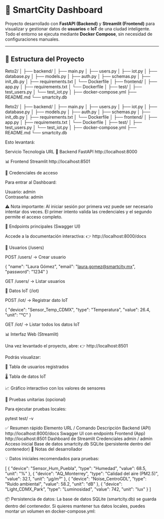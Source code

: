 # 🌆 SmartCity Dashboard

Proyecto desarrollado con **FastAPI (Backend)** y **Streamlit (Frontend)** para visualizar y gestionar datos de **usuarios** e **IoT** de una ciudad inteligente.  
Todo el entorno se ejecuta mediante **Docker Compose**, sin necesidad de configuraciones manuales.

---

## 🧱 Estructura del Proyecto

Reto2/
│
├── backend/
│ ├── main.py
│ ├── users.py
│ ├── iot.py
│ ├── database.py
│ ├── models.py
│ ├── auth.py
│ ├── schemas.py
│ ├── init_db.py
│ ├── requirements.txt
│ └── Dockerfile
│
├── frontend/
│ ├── app.py
│ ├── requirements.txt
│ └── Dockerfile
│
├── test/
│ ├── test_users.py
│ └── test_iot.py
│
├── docker-compose.yml
├── README.md
└── smartcity.db

Reto2/
│
├── backend/
│ ├── main.py
│ ├── users.py
│ ├── iot.py
│ ├── database.py
│ ├── models.py
│ ├── auth.py
│ ├── schemas.py
│ ├── init_db.py
│ ├── requirements.txt
│ └── Dockerfile
│
├── frontend/
│ ├── app.py
│ ├── requirements.txt
│ └── Dockerfile
│
├── test/
│ ├── test_users.py
│ └── test_iot.py
│
├── docker-compose.yml
├── README.md
└── smartcity.db

Esto levantará:

Servicio	Tecnología	URL
🧠 Backend	FastAPI	http://localhost:8000

📊 Frontend	Streamlit	http://localhost:8501

🔐 Credenciales de acceso

Para entrar al Dashboard:

Usuario: admin  
Contraseña: admin

⚠️ Nota importante:
Al iniciar sesión por primera vez puede ser necesario intentar dos veces.
El primer intento valida las credenciales y el segundo permite el acceso completo.

🧩 Endpoints principales (Swagger UI)

Accede a la documentación interactiva:
👉 http://localhost:8000/docs

🔹 Usuarios (/users)

POST /users/ → Crear usuario

{
  "name": "Laura Gómez",
  "email": "laura.gomez@smartcity.mx",
  "password": "1234"
}


GET /users/ → Listar usuarios

🔹 Datos IoT (/iot)

POST /iot/ → Registrar dato IoT

{
  "device": "Sensor_Temp_CDMX",
  "type": "Temperatura",
  "value": 26.4,
  "unit": "°C"
}


GET /iot/ → Listar todos los datos IoT

📊 Interfaz Web (Streamlit)

Una vez levantado el proyecto, abre:
👉 http://localhost:8501

Podrás visualizar:

👥 Tabla de usuarios registrados

🌡️ Tabla de datos IoT

📈 Gráfico interactivo con los valores de sensores

🧪 Pruebas unitarias (opcional)

Para ejecutar pruebas locales:

pytest test/ -v

✅ Resumen rápido
Elemento	URL / Comando	Descripción
Backend (API)	http://localhost:8000/docs
	Swagger UI con endpoints
Frontend (App)	http://localhost:8501
	Dashboard de Streamlit
Credenciales	admin / admin	Acceso inicial
Base de datos	smartcity.db	SQLite (persistente dentro del contenedor)
🧾 Notas del desarrollador

💡 Datos iniciales recomendados para pruebas:

[
  {
    "device": "Sensor_Hum_Puebla",
    "type": "Humedad",
    "value": 68.5,
    "unit": "%"
  },
  {
    "device": "AQ_Monterrey",
    "type": "Calidad del aire (PM2.5)",
    "value": 32.1,
    "unit": "µg/m³"
  },
  {
    "device": "Noise_CentroGDL",
    "type": "Ruido ambiental",
    "value": 58.2,
    "unit": "dB"
  },
  {
    "device": "Light_CDMX_Park",
    "type": "Luminosidad",
    "value": 742,
    "unit": "lux"
  }
]


📦 Persistencia de datos:
La base de datos SQLite (smartcity.db) se guarda dentro del contenedor.
Si quieres mantener tus datos locales, puedes montar un volumen en docker-compose.yml:
